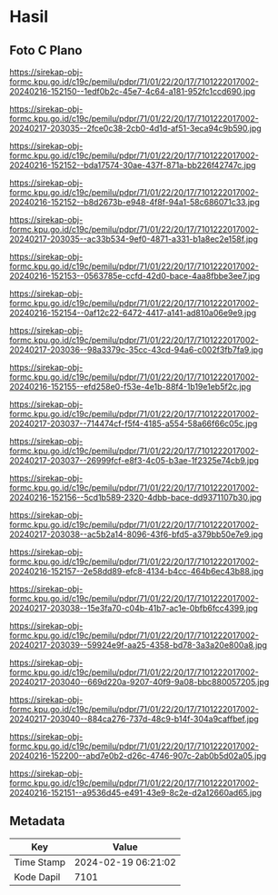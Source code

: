 # Hasil

## Foto C Plano

https://sirekap-obj-formc.kpu.go.id/c19c/pemilu/pdpr/71/01/22/20/17/7101222017002-20240216-152150--1edf0b2c-45e7-4c64-a181-952fc1ccd690.jpg

https://sirekap-obj-formc.kpu.go.id/c19c/pemilu/pdpr/71/01/22/20/17/7101222017002-20240217-203035--2fce0c38-2cb0-4d1d-af51-3eca94c9b590.jpg

https://sirekap-obj-formc.kpu.go.id/c19c/pemilu/pdpr/71/01/22/20/17/7101222017002-20240216-152152--bda17574-30ae-437f-871a-bb226f42747c.jpg

https://sirekap-obj-formc.kpu.go.id/c19c/pemilu/pdpr/71/01/22/20/17/7101222017002-20240216-152152--b8d2673b-e948-4f8f-94a1-58c686071c33.jpg

https://sirekap-obj-formc.kpu.go.id/c19c/pemilu/pdpr/71/01/22/20/17/7101222017002-20240217-203035--ac33b534-9ef0-4871-a331-b1a8ec2e158f.jpg

https://sirekap-obj-formc.kpu.go.id/c19c/pemilu/pdpr/71/01/22/20/17/7101222017002-20240216-152153--0563785e-ccfd-42d0-bace-4aa8fbbe3ee7.jpg

https://sirekap-obj-formc.kpu.go.id/c19c/pemilu/pdpr/71/01/22/20/17/7101222017002-20240216-152154--0af12c22-6472-4417-a141-ad810a06e9e9.jpg

https://sirekap-obj-formc.kpu.go.id/c19c/pemilu/pdpr/71/01/22/20/17/7101222017002-20240217-203036--98a3379c-35cc-43cd-94a6-c002f3fb7fa9.jpg

https://sirekap-obj-formc.kpu.go.id/c19c/pemilu/pdpr/71/01/22/20/17/7101222017002-20240216-152155--efd258e0-f53e-4e1b-88f4-1b19e1eb5f2c.jpg

https://sirekap-obj-formc.kpu.go.id/c19c/pemilu/pdpr/71/01/22/20/17/7101222017002-20240217-203037--714474cf-f5f4-4185-a554-58a66f66c05c.jpg

https://sirekap-obj-formc.kpu.go.id/c19c/pemilu/pdpr/71/01/22/20/17/7101222017002-20240217-203037--26999fcf-e8f3-4c05-b3ae-1f2325e74cb9.jpg

https://sirekap-obj-formc.kpu.go.id/c19c/pemilu/pdpr/71/01/22/20/17/7101222017002-20240216-152156--5cd1b589-2320-4dbb-bace-dd9371107b30.jpg

https://sirekap-obj-formc.kpu.go.id/c19c/pemilu/pdpr/71/01/22/20/17/7101222017002-20240217-203038--ac5b2a14-8096-43f6-bfd5-a379bb50e7e9.jpg

https://sirekap-obj-formc.kpu.go.id/c19c/pemilu/pdpr/71/01/22/20/17/7101222017002-20240216-152157--2e58dd89-efc8-4134-b4cc-464b6ec43b88.jpg

https://sirekap-obj-formc.kpu.go.id/c19c/pemilu/pdpr/71/01/22/20/17/7101222017002-20240217-203038--15e3fa70-c04b-41b7-ac1e-0bfb6fcc4399.jpg

https://sirekap-obj-formc.kpu.go.id/c19c/pemilu/pdpr/71/01/22/20/17/7101222017002-20240217-203039--59924e9f-aa25-4358-bd78-3a3a20e800a8.jpg

https://sirekap-obj-formc.kpu.go.id/c19c/pemilu/pdpr/71/01/22/20/17/7101222017002-20240217-203040--669d220a-9207-40f9-9a08-bbc880057205.jpg

https://sirekap-obj-formc.kpu.go.id/c19c/pemilu/pdpr/71/01/22/20/17/7101222017002-20240217-203040--884ca276-737d-48c9-b14f-304a9caffbef.jpg

https://sirekap-obj-formc.kpu.go.id/c19c/pemilu/pdpr/71/01/22/20/17/7101222017002-20240216-152200--abd7e0b2-d26c-4746-907c-2ab0b5d02a05.jpg

https://sirekap-obj-formc.kpu.go.id/c19c/pemilu/pdpr/71/01/22/20/17/7101222017002-20240216-152151--a9536d45-e491-43e9-8c2e-d2a12660ad65.jpg


## Metadata

| Key        | Value               |
| ---------- | ------------------- |
| Time Stamp | 2024-02-19 06:21:02 |
| Kode Dapil | 7101                |



